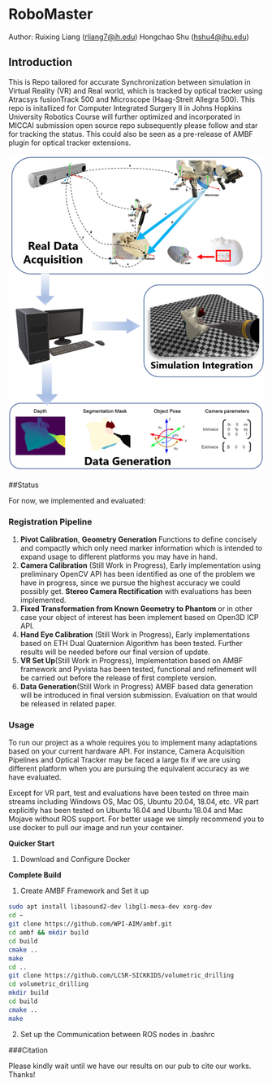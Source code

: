 # RoboMaster

Author: Ruixing Liang (rliang7@jh.edu) Hongchao Shu (hshu4@jhu.edu)

## Introduction

This is Repo tailored for accurate Synchronization between simulation in Virtual Reality (VR) and Real world, which is tracked by optical tracker using Atracsys fusionTrack 500 and Microscope (Haag-Streit Allegra 500). This repo is initallized for Computer Integrated Surgery II in Johns Hopkins University Robotics Course will further optimized and incorporated in MICCAI submission open source repo subsequently please follow and star for tracking the status. This could also be seen as a pre-release of AMBF plugin for optical tracker extensions. 

![](./Resources/Readme_1.png)

##Status

For now, we implemented and evaluated:

### Registration Pipeline

1. **Pivot Calibration**, **Geometry Generation** Functions to define concisely and compactly which only need marker information which is intended to expand usage to different platforms you may have in hand.
2. **Camera Calibration** (Still Work in Progress), Early implementation using preliminary OpenCV API has been identified as one of the problem we have in progress, since we pursue the highest accuracy we could possibly get. **Stereo Camera Rectification** with evaluations has been implemented.
3. **Fixed Transformation from Known Geometry to Phantom** or in other case your object of interest has been implement based on Open3D ICP API.
4. **Hand Eye Calibration** (Still Work in Progress), Early implementations based on ETH Dual Quaternion Algorithm has been tested. Further results will be needed before our final version of update.
5. **VR Set Up**(Still Work in Progress), Implementation based on AMBF framework and Pyvista has been tested, functional and refinement will be carried out before the release of first complete version.
6. **Data Generation**(Still Work in Progress) AMBF based data generation will be introduced in final version submission. Evaluation on that would be released in related paper.

### Usage

To run our project as a whole requires you to implement many adaptations based on your current hardware API. For instance, Camera Acquisition Pipelines and Optical Tracker may be faced a large fix if we are using different platform when you are pursuing the equivalent accuracy as we have evaluated.

Except for VR part, test and evaluations have been tested on three main streams including Windows OS, Mac OS, Ubuntu 20.04, 18.04, etc. VR part explicitly has been tested on Ubuntu 16.04 and Ubuntu 18.04 and Mac Mojave without ROS support. For better usage we simply recommend you to use docker to pull our image and run your container.

**Quicker Start**

1. Download and Configure Docker

**Complete Build**

1. Create AMBF Framework and Set it up

```bash
sudo apt install libasound2-dev libgl1-mesa-dev xorg-dev
cd ~
git clone https://github.com/WPI-AIM/ambf.git
cd ambf && mkdir build
cd build
cmake ..
make
cd ..
git clone https://github.com/LCSR-SICKKIDS/volumetric_drilling
cd volumetric_drilling
mkdir build
cd build
cmake ..
make
```

2. Set up the Communication between ROS nodes in .bashrc



###Citation

Please kindly wait until we have our results on our pub to cite our works. Thanks!